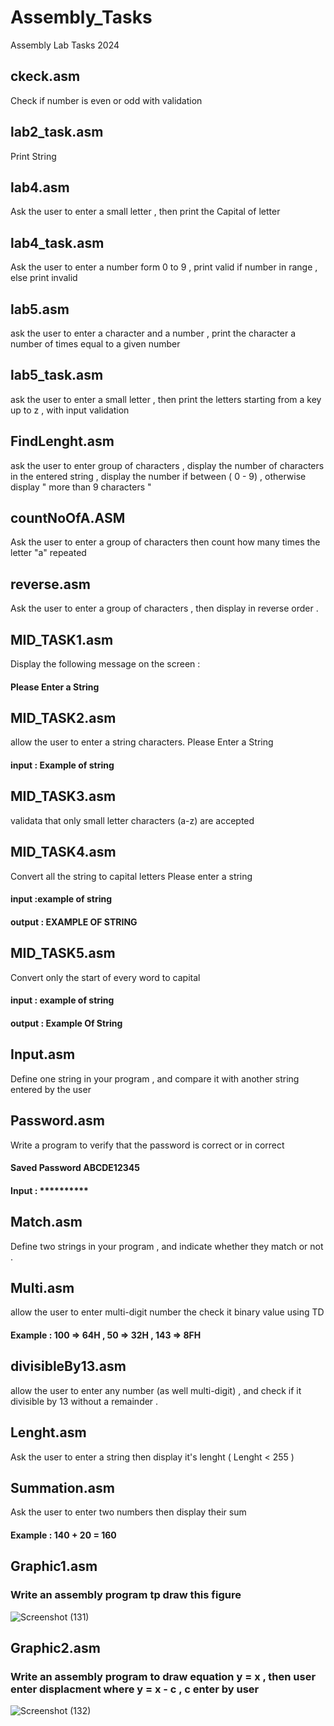 # Assembly_Tasks
Assembly Lab Tasks 2024

## ckeck.asm
Check if number is even or odd with validation

## lab2_task.asm
Print String 

## lab4.asm
Ask the user to enter a small letter , then print the Capital of letter 

## lab4_task.asm
Ask the user to enter a number form 0 to 9 , print valid if number in range , else print invalid

## lab5.asm
ask the user to enter a character and a number , print the character a number of times equal to a given number

## lab5_task.asm
ask the user to enter a small letter , then print the letters starting from a key up to z , with input validation 

## FindLenght.asm
ask the user to enter group of characters , display the number of characters in the entered string , display the number if between ( 0 - 9) , otherwise display " more than 9 characters " 

## countNoOfA.ASM
Ask the user to enter a group of characters then count how many times the letter "a" repeated

## reverse.asm
Ask the user to enter a group of characters , then display in reverse order .

## MID_TASK1.asm
Display the following message on the screen :
#### Please Enter a String 

## MID_TASK2.asm 
allow the user to enter a string characters.
Please Enter a String
#### input : Example of string

## MID_TASK3.asm
validata that only small letter characters (a-z) are accepted

## MID_TASK4.asm
Convert all the string to capital letters 
Please enter a string 
#### input :example of string 
#### output : EXAMPLE OF STRING

## MID_TASK5.asm
Convert only the start of every word to capital 
#### input : example of string 
#### output : Example Of String

## Input.asm
Define one string in your program , and compare it with another string entered by the user

## Password.asm
Write a program to verify that the password is correct or in correct 
#### Saved Password ABCDE12345
####  Input : **********

## Match.asm 
Define two strings in your program , and indicate whether they match or not . 

## Multi.asm
allow the user to enter multi-digit number the check it binary value using TD 
#### Example : 100 => 64H   , 50 => 32H  , 143 => 8FH 

## divisibleBy13.asm 
allow the user to enter any number (as well multi-digit) , and check if it divisible by 13 without a remainder . 

## Lenght.asm
Ask the user to enter a string then display it's lenght ( Lenght < 255 ) 

## Summation.asm
Ask the user to enter two numbers then display their sum 
#### Example : 140 + 20 = 160 

## Graphic1.asm
### Write an assembly program tp draw this figure 
![Screenshot (131)](https://github.com/Ghaida-jaaisa/Assembly_Tasks/assets/115732088/2ca4f3c5-3cca-4ec0-ae63-8e273bcd6247)


## Graphic2.asm
### Write an assembly program to draw equation y = x , then user enter displacment where y = x - c , c enter by user  
![Screenshot (132)](https://github.com/Ghaida-jaaisa/Assembly_Tasks/assets/115732088/d802c7c4-4cbc-4539-8507-bec315159944)

